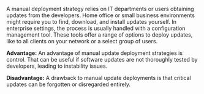 A manual deployment strategy relies on IT departments or users obtaining updates from the developers. Home office or small business environments might require you to find, download, and install updates yourself. In enterprise settings, the process is usually handled with a configuration management tool. These tools offer a range of options to deploy updates, like to all clients on your network or a select group of users.  

**Advantage:** An advantage of manual update deployment strategies is control. That can be useful if software updates are not thoroughly tested by developers, leading to instability issues.

**Disadvantage:** A drawback to manual update deployments is that critical updates can be forgotten or disregarded entirely.
